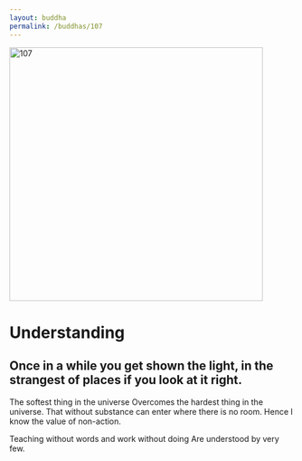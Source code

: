 ```yaml
---
layout: buddha
permalink: /buddhas/107
---
```


<div class="uk-text-center">
<img src="{{"/assets/img/buddhas/buddha-107.jpg" | relative_url}}" alt="107"  width="448" height="448"></div>

# Understanding

## Once in a while you get shown the light, in the strangest of places if you look at it right.



The softest thing in the universe
Overcomes the hardest thing in the universe.
That without substance can enter where there is no room.
Hence I know the value of non-action.

Teaching without words and work without doing
Are understood by very few.
